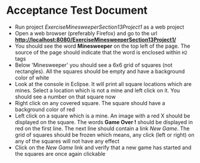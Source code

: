 <h1>Acceptance Test Document</h1>

 - Run project _ExerciseMinesweeperSection13Project1_ as a web project
 - Open a web browser (preferably Firefox) and go to the url [**http://localhost:8080/ExerciseMinesweeperSection13Project1/**](http://localhost:8080/ExerciseMinesweeperSection13Project1/)
 - You should see the word **Minesweeper** on the top left of the page. The source of the page should indicate that the word is enclosed within ```H2``` tags
 - Below 'Minesweeper' you should see a 6x6 grid of squares (not rectangles). All the squares should be empty and have a background color of white
 - Look at the console in Eclipse. It will print all square locations which are mines. Select a location which is not a mine and left click on it. You should see a number on that square now
 - Right click on any covered square. The square should have a background color of red
 - Left click on a square which is a mine. An image with a red X should be displayed on the square. The words **Game Over !** should be displayed  in red on the first line. The next line should contain a link _New Game_. The grid of squares should be frozen which means, any click (left or right) on any of the squares will not have any effect
 - Click on the _New Game_ link and verify that a new game has started and the squares are once again clickable
 
